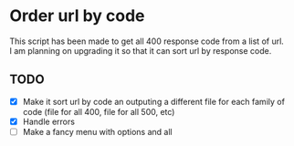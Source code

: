 # Order url by code

This script has been made to get all 400 response code from a list of url.  
I am planning on upgrading it so that it can sort url by response code.

## TODO

- [x] Make it sort url by code an outputing a different file for each family of code (file for all 400, file for all 500, etc)
- [x] Handle errors
- [ ] Make a fancy menu with options and all
